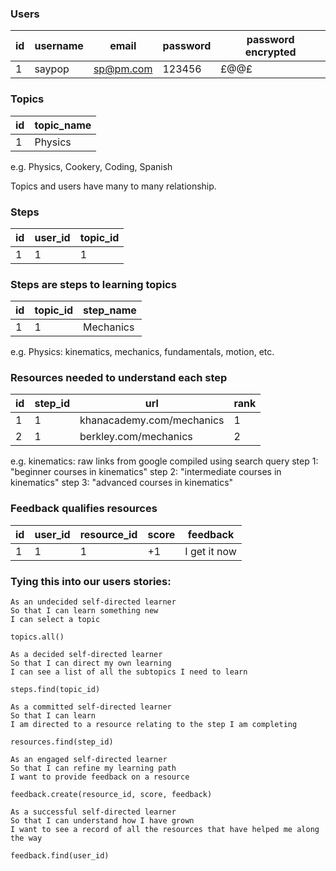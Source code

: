 ### Users
 **id** | **username** | **email**  | **password** | **password encrypted**
--|---|---|---|--
 1 | saypop  | sp@pm.com | 123456 | £@$@%$£


### Topics
 **id** | **topic_name**
--|---
 1 | Physics

e.g. Physics, Cookery, Coding, Spanish

Topics and users have many to many relationship.

### Steps
 **id** | **user_id** | **topic_id**
--|---|--
 1 | 1 | 1
 
### Steps are steps to learning topics
**id** | **topic_id** | **step_name**
--|---|--
 1 | 1 | Mechanics

e.g. Physics: kinematics, mechanics, fundamentals, motion, etc.

### Resources needed to understand each step
 **id** | **step_id** | **url** | **rank**
--|---|---|---
 1 | 1 | khanacademy.com/mechanics | 1
 2 | 1 | berkley.com/mechanics | 2

e.g. kinematics: raw links from google compiled using search query  step 1: "beginner courses in kinematics" step 2: "intermediate courses in kinematics" step 3: "advanced courses in kinematics"

### Feedback qualifies resources
  **id** | **user_id** | **resource_id** | **score** | **feedback**
--|---|---|---|---
 1 | 1 | 1 | +1 | I get it now


### Tying this into our users stories:

```
As an undecided self-directed learner
So that I can learn something new
I can select a topic
```

`topics.all()`

```
As a decided self-directed learner
So that I can direct my own learning
I can see a list of all the subtopics I need to learn
```

`steps.find(topic_id)`

```
As a committed self-directed learner
So that I can learn
I am directed to a resource relating to the step I am completing
```

`resources.find(step_id)`

```
As an engaged self-directed learner
So that I can refine my learning path
I want to provide feedback on a resource
```

`feedback.create(resource_id, score, feedback)`

```
As a successful self-directed learner
So that I can understand how I have grown
I want to see a record of all the resources that have helped me along the way
```

`feedback.find(user_id)`
